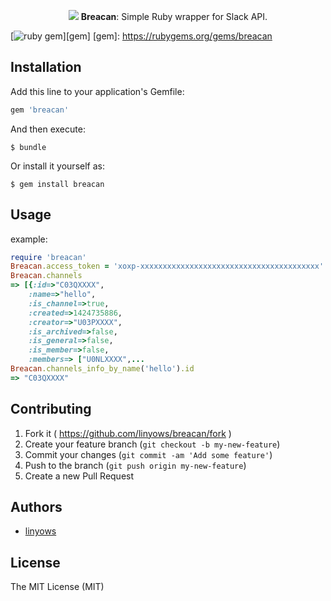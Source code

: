 <p align="center">
<img src="https://d262ilb51hltx0.cloudfront.net/max/2000/1*ryU77MsLt5tnp3ow8kqELA.png">
<strong>Breacan</strong>: Simple Ruby wrapper for Slack API.
</p>

[![ruby gem](https://img.shields.io/gem/v/breacan.svg?style=flat-square)][gem]
[gem]: https://rubygems.org/gems/breacan

Installation
------------

Add this line to your application's Gemfile:

```ruby
gem 'breacan'
```

And then execute:

    $ bundle

Or install it yourself as:

    $ gem install breacan

Usage
-----

example:

```ruby
require 'breacan'
Breacan.access_token = 'xoxp-xxxxxxxxxxxxxxxxxxxxxxxxxxxxxxxxxxxxxxxx'
Breacan.channels
=> [{:id=>"C03QXXXX",
    :name=>"hello",
    :is_channel=>true,
    :created=>1424735886,
    :creator=>"U03PXXXX",
    :is_archived=>false,
    :is_general=>false,
    :is_member=>false,
    :members=> ["U0NLXXXX",...
Breacan.channels_info_by_name('hello').id
=> "C03QXXXX"
```

Contributing
------------

1. Fork it ( https://github.com/linyows/breacan/fork )
2. Create your feature branch (`git checkout -b my-new-feature`)
3. Commit your changes (`git commit -am 'Add some feature'`)
4. Push to the branch (`git push origin my-new-feature`)
5. Create a new Pull Request

Authors
-------

- [linyows](https://github.com/linyows)

License
-------

The MIT License (MIT)
